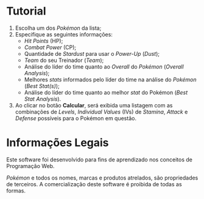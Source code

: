 # Tutorial
1. Escolha um dos *Pokémon* da lista;
2. Especifique as seguintes informações:
    * *Hit Points* (HP);
    * *Combat Power* (CP);
    * Quantidade de *Stardust* para usar o *Power-Up* (*Dust*);
    * *Team* do seu Treinador (*Team*);
    * Análise do líder do time quanto ao *Overall* do *Pokémon* (*Overall Analysis*);
    * Melhores *stats* informados pelo líder do time na análise do *Pokémon* (*Best Stat(s)*);
    * Análise do líder do time quanto ao melhor *stat* do Pokémon (*Best Stat Analysis*).
3. Ao clicar no botão **Calcular**, será exibida uma listagem com as combinações de *Levels*, *Individual Values* (IVs) de *Stamina*, *Attack* e *Defense* possíveis para o Pokémon em questão.

# Informações Legais
Este software foi desenvolvido para fins de aprendizado nos conceitos de Programação Web.

_Pokémon_ e todos os nomes, marcas e produtos atrelados, são propriedades de terceiros. A comercialização deste software é proibida de todas as formas.
